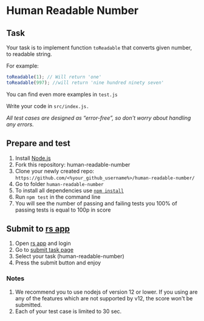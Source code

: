 # Human Readable Number

## Task

Your task is to implement function `toReadable` that converts given
number, to readable string.

For example:

```js
toReadable(1); // Will return 'one'
toReadable(997); //will return 'nine hundred ninety seven'
```

You can find even more examples in `test.js`

Write your code in `src/index.js.`

*All test cases are designed as “error-free”, so don't worry about
handling any errors.*

## Prepare and test

1. Install [Node.js][node.js]
2. Fork this repository: human-readable-number
3. Clone your newly created repo:
   `https://github.com/<%your_github_username%>/human-readable-number/`  
4. Go to folder `human-readable-number`  
5. To install all dependencies use [`npm install`][npm install]
6. Run `npm test` in the command line  
7. You will see the number of passing and failing tests you 100% of
   passing tests is equal to 100p in score  

## Submit to [rs app][]

1. Open [rs app][] and login
2. Go to [submit task page][]
3. Select your task (human-readable-number)
4. Press the submit button and enjoy

### Notes

1. We recommend you to use nodejs of version 12 or lower. If you using
   are any of the features which are not supported by v12, the score
   won't be submitted.
2. Each of your test case is limited to 30 sec.

[node.js]: https://nodejs.org/en/download/
[npm install]: https://docs.npmjs.com/cli/install
[rs app]: https://app.rs.school
[submit task page]: https://app.rs.school/course/student/auto-test?course=js-2020-q3
